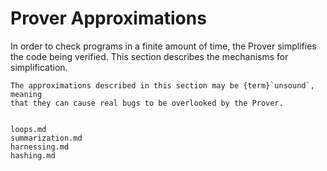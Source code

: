 Prover Approximations
=====================

In order to check programs in a finite amount of time, the Prover simplifies
the code being verified.  This section describes the mechanisms for
simplification.

```{warning}
The approximations described in this section may be {term}`unsound`, meaning
that they can cause real bugs to be overlooked by the Prover.
```


```{toctree}

loops.md
summarization.md
harnessing.md
hashing.md
```

